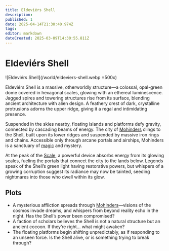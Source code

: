 ```yaml
---
title: Eldeviérs Shell
description: 
published: 1
date: 2025-04-14T21:30:40.974Z
tags: 
editor: markdown
dateCreated: 2025-03-09T14:30:55.811Z
---
```


# Eldeviérs Shell

![Eldeviérs Shell](/world/eldeviers-shell.webp =500x)

Eldeviérs Shell is a massive, otherworldly structure—a colossal, opal-green dome covered in hexagonal scales, glowing with an ethereal luminescence. Jagged spires and towering structures rise from its surface, blending ancient architecture with alien design. A feathery crest of dark, crystalline protrusions adorns the upper ridge, giving it a regal and intimidating presence.

Suspended in the skies nearby, floating islands and platforms defy gravity, connected by cascading beams of energy. The city of [Mohinders](/location/settlement/city/mohinders.md) clings to the Shell, built upon its lower ridges and suspended by massive iron rings and chains. Accessible only through arcane portals and airships, Mohinders is a sanctuary of [magic](/structure/mechanic/magic.md) and mystery.

At the peak of the [Scale](/location/scale.md), a powerful device absorbs energy from its glowing scales, fueling the portals that connect the city to the lands below. Legends speak of the Shell’s green light having restorative powers, but whispers of a growing corruption suggest its radiance may now be tainted, seeding nightmares into those who dwell within its glow.

## Plots
- A mysterious affliction spreads through [Mohinders](/location/settlement/city/mohinders.md)—visions of the cosmos invade dreams, and whispers from beyond reality echo in the night. Has the Shell’s power been compromised?
- A faction of scholars believes the Shell is not a natural structure but an ancient cocoon. If they’re right… what might awaken?
- The floating platforms begin shifting unpredictably, as if responding to an unseen force. Is the Shell alive, or is something trying to break through?
